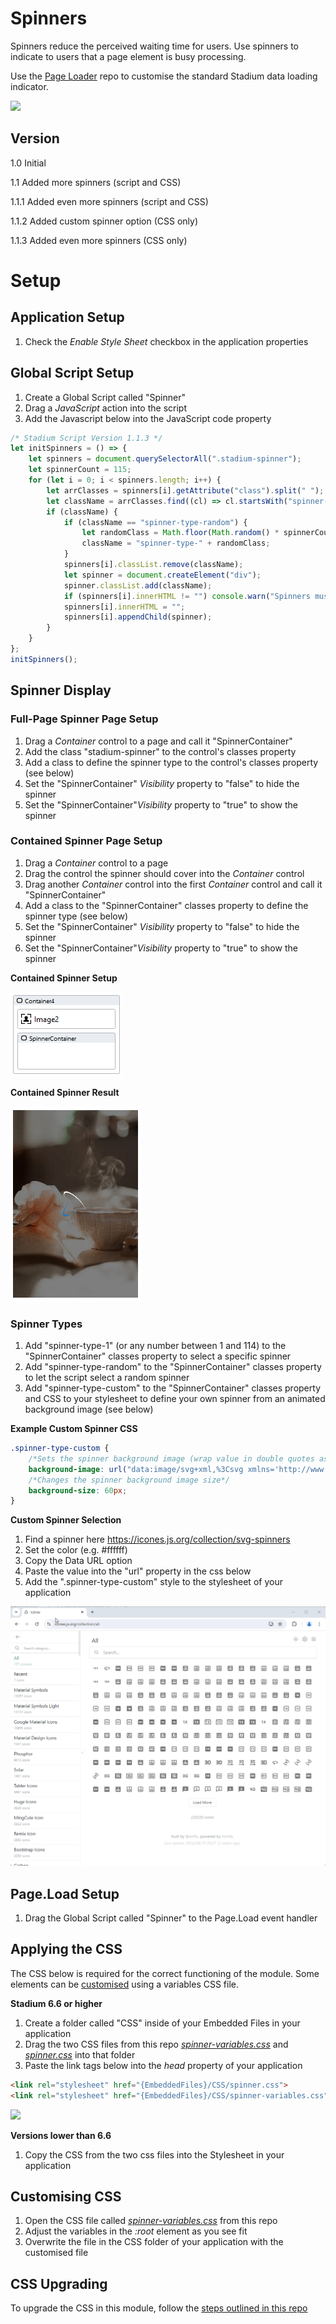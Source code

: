 # Spinners

Spinners reduce the perceived waiting time for users. Use spinners to indicate to users that a page element is busy processing. 

Use the [Page Loader](https://github.com/stadium-software/page-loader) repo to customise the standard Stadium data loading indicator. 

![](images/SpinnerOptions.gif)

## Version 

1.0 Initial

1.1 Added more spinners (script and CSS)

1.1.1 Added even more spinners (script and CSS)

1.1.2 Added custom spinner option (CSS only)

1.1.3 Added even more spinners (CSS only)

# Setup

## Application Setup
1. Check the *Enable Style Sheet* checkbox in the application properties

## Global Script Setup
1. Create a Global Script called "Spinner"
3. Drag a *JavaScript* action into the script
4. Add the Javascript below into the JavaScript code property
```javascript
/* Stadium Script Version 1.1.3 */
let initSpinners = () => {
    let spinners = document.querySelectorAll(".stadium-spinner");
    let spinnerCount = 115;
    for (let i = 0; i < spinners.length; i++) {
        let arrClasses = spinners[i].getAttribute("class").split(" ");
        let className = arrClasses.find((cl) => cl.startsWith("spinner-type-"));
        if (className) {
            if (className == "spinner-type-random") {
                let randomClass = Math.floor(Math.random() * spinnerCount) + 1;
                className = "spinner-type-" + randomClass;
            }
            spinners[i].classList.remove(className);
            let spinner = document.createElement("div");
            spinner.classList.add(className);
            if (spinners[i].innerHTML != "") console.warn("Spinners must not contain controls");
            spinners[i].innerHTML = "";
            spinners[i].appendChild(spinner);
        }
    }
};
initSpinners();
```

## Spinner Display

### Full-Page Spinner Page Setup
1. Drag a *Container* control to a page and call it "SpinnerContainer"
2. Add the class "stadium-spinner" to the control's classes property
3. Add a class to define the spinner type to the control's classes property (see below)
4. Set the "SpinnerContainer" *Visibility* property to "false" to hide the spinner
5. Set the "SpinnerContainer"*Visibility* property to "true" to show the spinner

### Contained Spinner Page Setup
1. Drag a *Container* control to a page
2. Drag the control the spinner should cover into the *Container* control
3. Drag another *Container* control into the first *Container* control and call it "SpinnerContainer"
4. Add a class to the "SpinnerContainer" classes property to define the spinner type (see below)
5. Set the "SpinnerContainer" *Visibility* property to "false" to hide the spinner
6. Set the "SpinnerContainer"*Visibility* property to "true" to show the spinner

**Contained Spinner Setup**

![](images/Contained-Spinner.png)

**Contained Spinner Result**

![](images/Contained-Spinner-Result.gif)

### Spinner Types
1. Add "spinner-type-1" (or any number between 1 and 114) to the "SpinnerContainer" classes property to select a specific spinner
2. Add "spinner-type-random" to the "SpinnerContainer" classes property to let the script select a random spinner
3. Add "spinner-type-custom" to the "SpinnerContainer" classes property and CSS to your stylesheet to define your own spinner from an animated background image (see below)

**Example Custom Spinner CSS**
```css
.spinner-type-custom {
    /*Sets the spinner background image (wrap value in double quotes as shown)*/
	background-image: url("data:image/svg+xml,%3Csvg xmlns='http://www.w3.org/2000/svg' width='1em' height='1em' viewBox='0 0 24 24'%3E%3Cg%3E%3Ccircle cx='12' cy='3' r='1' fill='%23ffffff'%3E%3Canimate id='svgSpinners12DotsScaleRotate0' attributeName='r' begin='0;svgSpinners12DotsScaleRotate2.end-0.5s' calcMode='spline' dur='0.6s' keySplines='.27,.42,.37,.99;.53,0,.61,.73' values='1;2;1'/%3E%3C/circle%3E%3Ccircle cx='16.5' cy='4.21' r='1' fill='%23ffffff'%3E%3Canimate id='svgSpinners12DotsScaleRotate1' attributeName='r' begin='svgSpinners12DotsScaleRotate0.begin+0.1s' calcMode='spline' dur='0.6s' keySplines='.27,.42,.37,.99;.53,0,.61,.73' values='1;2;1'/%3E%3C/circle%3E%3Ccircle cx='7.5' cy='4.21' r='1' fill='%23ffffff'%3E%3Canimate id='svgSpinners12DotsScaleRotate2' attributeName='r' begin='svgSpinners12DotsScaleRotate4.begin+0.1s' calcMode='spline' dur='0.6s' keySplines='.27,.42,.37,.99;.53,0,.61,.73' values='1;2;1'/%3E%3C/circle%3E%3Ccircle cx='19.79' cy='7.5' r='1' fill='%23ffffff'%3E%3Canimate id='svgSpinners12DotsScaleRotate3' attributeName='r' begin='svgSpinners12DotsScaleRotate1.begin+0.1s' calcMode='spline' dur='0.6s' keySplines='.27,.42,.37,.99;.53,0,.61,.73' values='1;2;1'/%3E%3C/circle%3E%3Ccircle cx='4.21' cy='7.5' r='1' fill='%23ffffff'%3E%3Canimate id='svgSpinners12DotsScaleRotate4' attributeName='r' begin='svgSpinners12DotsScaleRotate6.begin+0.1s' calcMode='spline' dur='0.6s' keySplines='.27,.42,.37,.99;.53,0,.61,.73' values='1;2;1'/%3E%3C/circle%3E%3Ccircle cx='21' cy='12' r='1' fill='%23ffffff'%3E%3Canimate id='svgSpinners12DotsScaleRotate5' attributeName='r' begin='svgSpinners12DotsScaleRotate3.begin+0.1s' calcMode='spline' dur='0.6s' keySplines='.27,.42,.37,.99;.53,0,.61,.73' values='1;2;1'/%3E%3C/circle%3E%3Ccircle cx='3' cy='12' r='1' fill='%23ffffff'%3E%3Canimate id='svgSpinners12DotsScaleRotate6' attributeName='r' begin='svgSpinners12DotsScaleRotate8.begin+0.1s' calcMode='spline' dur='0.6s' keySplines='.27,.42,.37,.99;.53,0,.61,.73' values='1;2;1'/%3E%3C/circle%3E%3Ccircle cx='19.79' cy='16.5' r='1' fill='%23ffffff'%3E%3Canimate id='svgSpinners12DotsScaleRotate7' attributeName='r' begin='svgSpinners12DotsScaleRotate5.begin+0.1s' calcMode='spline' dur='0.6s' keySplines='.27,.42,.37,.99;.53,0,.61,.73' values='1;2;1'/%3E%3C/circle%3E%3Ccircle cx='4.21' cy='16.5' r='1' fill='%23ffffff'%3E%3Canimate id='svgSpinners12DotsScaleRotate8' attributeName='r' begin='svgSpinners12DotsScaleRotatea.begin+0.1s' calcMode='spline' dur='0.6s' keySplines='.27,.42,.37,.99;.53,0,.61,.73' values='1;2;1'/%3E%3C/circle%3E%3Ccircle cx='16.5' cy='19.79' r='1' fill='%23ffffff'%3E%3Canimate id='svgSpinners12DotsScaleRotate9' attributeName='r' begin='svgSpinners12DotsScaleRotate7.begin+0.1s' calcMode='spline' dur='0.6s' keySplines='.27,.42,.37,.99;.53,0,.61,.73' values='1;2;1'/%3E%3C/circle%3E%3Ccircle cx='7.5' cy='19.79' r='1' fill='%23ffffff'%3E%3Canimate id='svgSpinners12DotsScaleRotatea' attributeName='r' begin='svgSpinners12DotsScaleRotateb.begin+0.1s' calcMode='spline' dur='0.6s' keySplines='.27,.42,.37,.99;.53,0,.61,.73' values='1;2;1'/%3E%3C/circle%3E%3Ccircle cx='12' cy='21' r='1' fill='%23ffffff'%3E%3Canimate id='svgSpinners12DotsScaleRotateb' attributeName='r' begin='svgSpinners12DotsScaleRotate9.begin+0.1s' calcMode='spline' dur='0.6s' keySplines='.27,.42,.37,.99;.53,0,.61,.73' values='1;2;1'/%3E%3C/circle%3E%3CanimateTransform attributeName='transform' dur='6s' repeatCount='indefinite' type='rotate' values='360 12 12;0 12 12'/%3E%3C/g%3E%3C/svg%3E");
    /*Changes the spinner background image size*/
    background-size: 60px;
}
```

**Custom Spinner Selection**
1. Find a spinner here https://icones.js.org/collection/svg-spinners
2. Set the color (e.g. #ffffff)
3. Copy the Data URL option
4. Paste the value into the "url" property in the css below
5. Add the ".spinner-type-custom" style to the stylesheet of your application

![](images/CustomSpinnerSelect.gif)

## Page.Load Setup
1. Drag the Global Script called "Spinner" to the Page.Load event handler

## Applying the CSS
The CSS below is required for the correct functioning of the module. Some elements can be [customised](#customising-css) using a variables CSS file. 

**Stadium 6.6 or higher**
1. Create a folder called "CSS" inside of your Embedded Files in your application
2. Drag the two CSS files from this repo [*spinner-variables.css*](spinner-variables.css) and [*spinner.css*](spinner.css) into that folder
3. Paste the link tags below into the *head* property of your application
```html
<link rel="stylesheet" href="{EmbeddedFiles}/CSS/spinner.css">
<link rel="stylesheet" href="{EmbeddedFiles}/CSS/spinner-variables.css">
``` 

![](images/ApplicationHeadProp.png)

**Versions lower than 6.6**
1. Copy the CSS from the two css files into the Stylesheet in your application

## Customising CSS
1. Open the CSS file called [*spinner-variables.css*](spinner-variables.css) from this repo
2. Adjust the variables in the *:root* element as you see fit
3. Overwrite the file in the CSS folder of your application with the customised file

## CSS Upgrading
To upgrade the CSS in this module, follow the [steps outlined in this repo](https://github.com/stadium-software/samples-upgrading)
